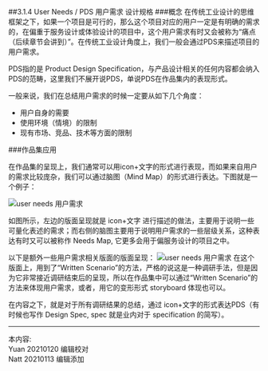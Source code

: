 ##3.1.4 User Needs / PDS 用户需求 设计规格
###概念
在传统工业设计的思维框架之下，如果一个项目是可行的，那么这个项目对应的用户一定是有明确的需求的，在偏重于服务设计或体验设计的项目中，这个用户需求有时又会被称为“痛点（后续章节会讲到）”。在传统工业设计角度上，我们一般会通过PDS来描述项目的用户需求。

PDS指的是 Product Design Specification，与产品设计相关的任何内容都会纳入PDS的范畴，这里我们不展开说PDS，单说PDS在作品集内的表现形式。


一般来说，我们在总结用户需求的时候一定要从如下几个角度：

* 用户自身的需要
* 使用环境（情境）的限制
* 现有市场、竞品、技术等方面的限制

###作品集应用

在作品集的呈现上，我们通常可以用icon+文字的形式进行表现，而如果来自用户的需求比较庞杂，我们可以通过脑图（Mind Map）的形式进行表达。下图就是一个例子：

![user needs 用户需求](http://kitpic.makebi.net/2021/id_11.jpg)


如图所示，左边的版面呈现就是 icon+文字 进行描述的做法，主要用于说明一些可量化表述的需求；而右侧的脑图主要用于说明用户需求的一些层级关系，这种表达有时又可以被称作 Needs Map, 它更多会用于偏服务设计的项目之中。

以下是额外一些用户需求相关版面的版面呈现：
![user needs 用户需求](http://kitpic.makebi.net/2021/id_12.jpg)
在这个版面上，用到了“Written Scenario”的方法，严格的说这是一种调研手法，但是因为它非常接近调研结束后的呈现，所以在作品集中可以通过“Written Scenario”的方法来体现用户需求，或者，用它的变形形式 storyboard 体现也可以。

在内容之下，就是对于所有调研结果的总结，通过 icon+文字的形式表达PDS（有时候也写作 Design Spec, spec 就是业内对于 specification 的简写）。

---
本内容:    
Yuan 20210120 编辑校对  
Natt 20210113 编辑添加
